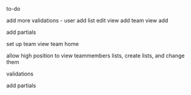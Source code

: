 to-do


add more validations - user
add list edit view
add team view
add


add partials











set up team view
  team home

allow high position to view teammembers lists, create lists, and change them

validations


add partials
